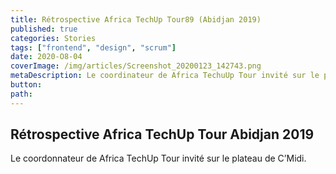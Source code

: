 ```yaml
---
title: Rétrospective Africa TechUp Tour89 (Abidjan 2019)
published: true
categories: Stories
tags: ["frontend", "design", "scrum"]
date: 2020-O8-04
coverImage: /img/articles/Screenshot_20200123_142743.png
metaDescription: Le coordinateur de Africa TechuUp Tour invité sur le plateau de C'Midi
button:
path:
---
```


## Rétrospective Africa TechUp Tour Abidjan 2019

Le coordonnateur de Africa TechUp Tour invité sur le plateau de C’Midi.

